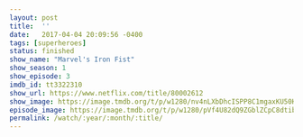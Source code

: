 ```yaml
---
layout: post
title:  ''
date:   2017-04-04 20:09:56 -0400
tags: [superheroes]
status: finished
show_name: "Marvel's Iron Fist"
show_season: 1
show_episode: 3
imdb_id: tt3322310
show_url: https://www.netflix.com/title/80002612
show_image: https://image.tmdb.org/t/p/w1280/nv4nLXbDhcISPP8C1mgaxKU50KO.jpg
episode_image: https://image.tmdb.org/t/p/w1280/pVf4U82dQ9ZGblZCpC8dtib9qKu.jpg
permalink: /watch/:year/:month/:title/
---
```

